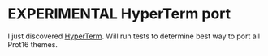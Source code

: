 # EXPERIMENTAL HyperTerm port

I just discovered [HyperTerm](https://hyperterm.org/). Will run tests to determine best way to port all Prot16 themes.
